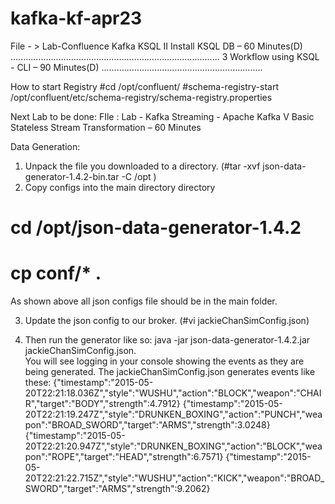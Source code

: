 # kafka-kf-apr23

File - > Lab-Confluence Kafka KSQL II
Install KSQL DB – 60 Minutes(D) ................................................................................... 3
Workflow using KSQL - CLI – 90 Minutes(D) ................................................................

How to start Registry
#cd /opt/confluent/
#schema-registry-start /opt/confluent/etc/schema-registry/schema-registry.properties

Next Lab  to be done:
FIle : Lab - Kafka Streaming - Apache Kafka V
Basic Stateless Stream Transformation – 60 Minutes

Data Generation:
1.	Unpack the file you downloaded to a directory. 
 (#tar -xvf json-data-generator-1.4.2-bin.tar -C /opt )
2.	Copy configs into the main directory directory
# cd /opt/json-data-generator-1.4.2
# cp conf/* .
 
As shown above all json configs file should be in the main folder.

3.	Update the json config to our broker. (#vi jackieChanSimConfig.json)
 
4.	Then run the generator like so:
         java -jar json-data-generator-1.4.2.jar jackieChanSimConfig.json.   <br>
You will see logging in your console showing the events as they are being generated.  The jackieChanSimConfig.json generates events like these:
	{"timestamp":"2015-05-20T22:21:18.036Z","style":"WUSHU","action":"BLOCK","weapon":"CHAIR","target":"BODY","strength":4.7912}
	{"timestamp":"2015-05-20T22:21:19.247Z","style":"DRUNKEN_BOXING","action":"PUNCH","weapon":"BROAD_SWORD","target":"ARMS","strength":3.0248}
	{"timestamp":"2015-05-20T22:21:20.947Z","style":"DRUNKEN_BOXING","action":"BLOCK","weapon":"ROPE","target":"HEAD","strength":6.7571}
	{"timestamp":"2015-05-20T22:21:22.715Z","style":"WUSHU","action":"KICK","weapon":"BROAD_SWORD","target":"ARMS","strength":9.2062}

